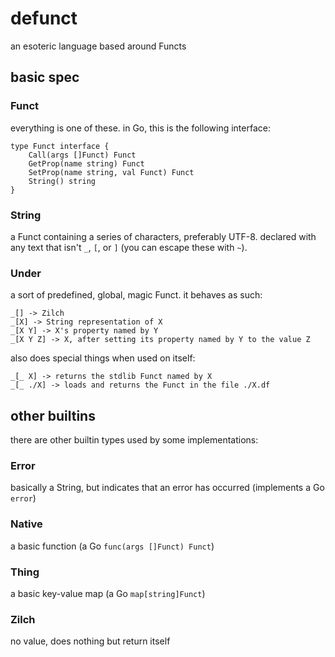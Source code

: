 # defunct
an esoteric language based around Functs

## basic spec
### Funct
everything is one of these. in Go, this is the following interface:
```
type Funct interface {
	Call(args []Funct) Funct
	GetProp(name string) Funct
	SetProp(name string, val Funct) Funct
	String() string
}
```

### String
a Funct containing a series of characters, preferably UTF-8.
declared with any text that isn't `_`, `[`, or `]` (you can escape these with `~`).

### Under
a sort of predefined, global, magic Funct. it behaves as such:
```
_[] -> Zilch
_[X] -> String representation of X
_[X Y] -> X's property named by Y
_[X Y Z] -> X, after setting its property named by Y to the value Z
```

also does special things when used on itself:
```
_[_ X] -> returns the stdlib Funct named by X
_[_ ./X] -> loads and returns the Funct in the file ./X.df
```

## other builtins
there are other builtin types used by some implementations:

### Error
basically a String, but indicates that an error has occurred (implements a Go `error`)

### Native
a basic function (a Go `func(args []Funct) Funct`)

### Thing
a basic key-value map (a Go `map[string]Funct`)

### Zilch
no value, does nothing but return itself
